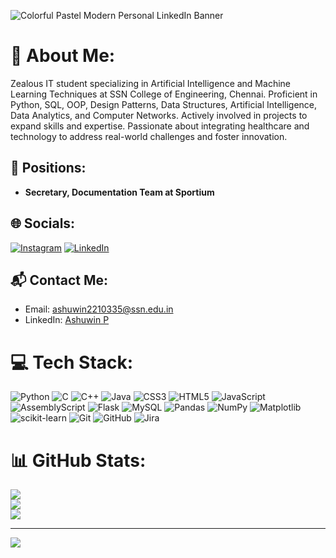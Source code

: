 ![Colorful Pastel Modern Personal LinkedIn Banner](https://github.com/user-attachments/assets/53612113-cc1f-4dce-97b8-3dad5069667a)

# 💫 About Me:
Zealous IT student specializing in Artificial Intelligence and Machine Learning Techniques at SSN College of Engineering, Chennai. Proficient in Python, SQL, OOP, Design Patterns, Data Structures, Artificial Intelligence, Data Analytics, and Computer Networks. Actively involved in projects to expand skills and expertise. Passionate about integrating healthcare and technology to address real-world challenges and foster innovation.  

## 🔖 Positions:
- **Secretary, Documentation Team at Sportium**  

## 🌐 Socials:
[![Instagram](https://img.shields.io/badge/Instagram-%23E4405F.svg?logo=Instagram&logoColor=white)](https://instagram.com/ashuwin_elegant) [![LinkedIn](https://img.shields.io/badge/LinkedIn-%230077B5.svg?logo=linkedin&logoColor=white)](https://linkedin.com/in/ashuwin-p-4952a4271)  

## 📬 Contact Me:
- Email: [ashuwin2210335@ssn.edu.in](mailto:ashuwin2210335@ssn.edu.in)
- LinkedIn: [Ashuwin P](https://linkedin.com/in/ashuwin-p-4952a4271)



# 💻 Tech Stack:
![Python](https://img.shields.io/badge/python-3670A0?style=for-the-badge&logo=python&logoColor=ffdd54) ![C](https://img.shields.io/badge/c-%2300599C.svg?style=for-the-badge&logo=c&logoColor=white) ![C++](https://img.shields.io/badge/c++-%2300599C.svg?style=for-the-badge&logo=c%2B%2B&logoColor=white) ![Java](https://img.shields.io/badge/java-%23ED8B00.svg?style=for-the-badge&logo=openjdk&logoColor=white) ![CSS3](https://img.shields.io/badge/css3-%231572B6.svg?style=for-the-badge&logo=css3&logoColor=white) ![HTML5](https://img.shields.io/badge/html5-%23E34F26.svg?style=for-the-badge&logo=html5&logoColor=white) ![JavaScript](https://img.shields.io/badge/javascript-%23323330.svg?style=for-the-badge&logo=javascript&logoColor=%23F7DF1E) ![AssemblyScript](https://img.shields.io/badge/assembly%20script-%23000000.svg?style=for-the-badge&logo=assemblyscript&logoColor=white) ![Flask](https://img.shields.io/badge/flask-%23000.svg?style=for-the-badge&logo=flask&logoColor=white) ![MySQL](https://img.shields.io/badge/mysql-4479A1.svg?style=for-the-badge&logo=mysql&logoColor=white) ![Pandas](https://img.shields.io/badge/pandas-%23150458.svg?style=for-the-badge&logo=pandas&logoColor=white) ![NumPy](https://img.shields.io/badge/numpy-%23013243.svg?style=for-the-badge&logo=numpy&logoColor=white) ![Matplotlib](https://img.shields.io/badge/Matplotlib-%23ffffff.svg?style=for-the-badge&logo=Matplotlib&logoColor=black) ![scikit-learn](https://img.shields.io/badge/scikit--learn-%23F7931E.svg?style=for-the-badge&logo=scikit-learn&logoColor=white) ![Git](https://img.shields.io/badge/git-%23F05033.svg?style=for-the-badge&logo=git&logoColor=white) ![GitHub](https://img.shields.io/badge/github-%23121011.svg?style=for-the-badge&logo=github&logoColor=white) ![Jira](https://img.shields.io/badge/jira-%230A0FFF.svg?style=for-the-badge&logo=jira&logoColor=white)  

# 📊 GitHub Stats:
![](https://github-readme-stats.vercel.app/api?username=ashuwin-p&theme=neon&hide_border=false&include_all_commits=true&count_private=true)<br/>
![](https://github-readme-streak-stats.herokuapp.com/?user=ashuwin-p&theme=neon&hide_border=false)<br/>
![](https://github-readme-stats.vercel.app/api/top-langs/?username=ashuwin-p&theme=neon&hide_border=false&include_all_commits=true&count_private=true&layout=compact)  

---  
[![](https://visitcount.itsvg.in/api?id=ashuwin-p&icon=0&color=0)](https://visitcount.itsvg.in)  


